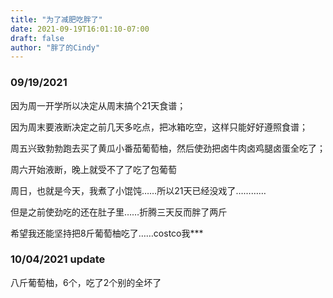 ```yaml
---
title: "为了减肥吃胖了"
date: 2021-09-19T16:01:10-07:00
draft: false
author: "胖了的Cindy"
---
```

### 09/19/2021

因为周一开学所以决定从周末搞个21天食谱；

因为周末要液断决定之前几天多吃点，把冰箱吃空，这样只能好好遵照食谱；

周五兴致勃勃跑去买了黄瓜小番茄葡萄柚，然后使劲把卤牛肉卤鸡腿卤蛋全吃了；

周六开始液断，晚上就受不了了吃了包葡萄

周日，也就是今天，我煮了小馄饨……所以21天已经没戏了…………

但是之前使劲吃的还在肚子里……折腾三天反而胖了两斤

希望我还能坚持把8斤葡萄柚吃了……costco我***

### 10/04/2021 update
八斤葡萄柚，6个，吃了2个别的全坏了